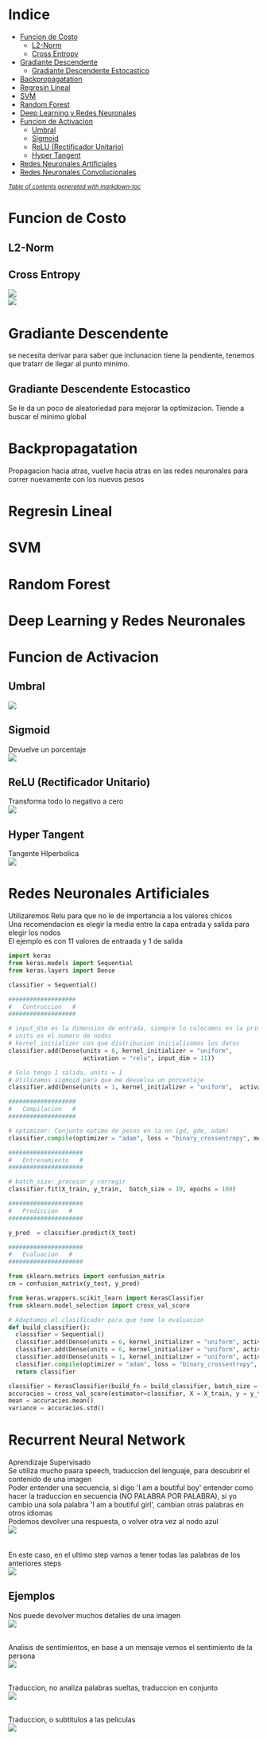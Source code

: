 # Indice
- [Funcion de Costo](#funcion-de-costo)
  * [L2-Norm](#l2-norm)
  * [Cross Entropy](#cross-entropy)
- [Gradiante Descendente](#gradiante-descendente)
  * [Gradiante Descendente Estocastico](#gradiante-descendente-estocastico)
- [Backpropagatation](#backpropagatation)
- [Regresin Lineal](#regresin-lineal)
- [SVM](#svm)
- [Random Forest](#random-forest)
- [Deep Learning y Redes Neuronales](#deep-learning-y-redes-neuronales)
- [Funcion de Activacion](#funcion-de-activacion)
  * [Umbral](#umbral)
  * [Sigmoid](#sigmoid)
  * [ReLU (Rectificador Unitario)](#relu--rectificador-unitario-)
  * [Hyper Tangent](#hyper-tangent)
- [Redes Neuronales Artificiales](#redes-neuronales-artificiales)
- [Redes Neuronales Convolucionales](#redes-neuronales-convolucionales)

<small><i><a href='http://ecotrust-canada.github.io/markdown-toc/'>Table of contents generated with markdown-toc</a></i></small>

# Funcion de Costo

## L2-Norm

## Cross Entropy
<img src="images/1.png"><br />
<img src="images/2.png"><br />

# Gradiante Descendente
se necesita derivar para saber que inclunacion tiene la pendiente, tenemos que tratarr de llegar al punto minimo.

## Gradiante Descendente Estocastico
Se le da un poco de aleatoriedad para mejorar la optimizacion. Tiende a buscar el minimo global

# Backpropagatation
Propagacion hacia atras, vuelve hacia atras en las redes neuronales para correr nuevamente con los nuevos pesos

# Regresin Lineal

# SVM

# Random Forest

# Deep Learning y Redes Neuronales


# Funcion de Activacion

## Umbral
<img src="images/3.png" />

## Sigmoid 
Devuelve un porcentaje <br />
<img src="images/4.png" />

## ReLU (Rectificador Unitario)
Transforma todo lo negativo a cero <br />
<img src="images/5.png" />

## Hyper Tangent
Tangente HIperbolica <br />
<img src="images/6.png" />

#  Redes Neuronales Artificiales
Utilizaremos Relu para que no le de importancia a los valores chicos <br />
Una recomendacion es elegir la media entre la capa entrada y salida para elegir los nodos<br />
El ejemplo es con 11 valores de entraada y 1 de salida
```py
import keras
from keras.models import Sequential
from keras.layers import Dense

classifier = Sequential()

###################
#   Contruccion   #
###################

# input_dim es la dimension de entrada, siempre lo colocamos en la primera capa
# units es el numero de nodos
# kernel_initializer con que distribucion inicializamos los datos
classifier.add(Dense(units = 6, kernel_initializer = "uniform",  
                     activation = "relu", input_dim = 11))

# Solo tengo 1 salida, units = 1
# Utilizamos sigmoid para que me devuelva un porcentaje
classifier.add(Dense(units = 1, kernel_initializer = "uniform",  activation = "sigmoid"))

###################
#   Compilacion   #
###################

# optimizer: Conjunto optimo de pesos en la nn (gd, gde, adam)
classifier.compile(optimizer = "adam", loss = "binary_crossentropy", metrics = ["accuracy"])

#####################
#   Entrenamiento   #
#####################

# batch_size: procesar y corregir
classifier.fit(X_train, y_train,  batch_size = 10, epochs = 100)

#####################
#   Prediccion   #
#####################

y_pred  = classifier.predict(X_test)

#####################
#   Evaluacion   #
#####################

from sklearn.metrics import confusion_matrix
cm = confusion_matrix(y_test, y_pred)

from keras.wrappers.scikit_learn import KerasClassifier
from sklearn.model_selection import cross_val_score

# Adaptamos el clasificador para que tome la evaluacion
def build_classifier():
  classifier = Sequential()
  classifier.add(Dense(units = 6, kernel_initializer = "uniform", activation = "relu", input_dim = 11))
  classifier.add(Dense(units = 6, kernel_initializer = "uniform", activation = "relu"))
  classifier.add(Dense(units = 1, kernel_initializer = "uniform", activation = "sigmoid"))
  classifier.compile(optimizer = "adam", loss = "binary_crossentropy", metrics = ["accuracy"])
  return classifier

classifier = KerasClassifier(build_fn = build_classifier, batch_size = 10, nb_epoch = 100)
accuracies = cross_val_score(estimator=classifier, X = X_train, y = y_train, cv = 10, n_jobs=-1, verbose = 1)
mean = accuracies.mean()
variance = accuracies.std()

```

# Recurrent Neural Network
Aprendizaje Supervisado<br />
Se utiliza mucho paara speech, traduccion del lenguaje, para descubrir el contenido de una imagen<br />
Poder entender una secuencia, si digo 'I am a boutiful boy' entender como hacer la traduccion en secuencia (NO PALABRA POR PALABRA), si yo cambio una sola palabra 'I am a boutiful girl', cambian otras palabras en otros idiomas <br />
Podemos devolver una respuesta, o volver otra vez al nodo azul<br />
<img src="images/7.png" /><br /><br /><br />
En este caso, en el ultimo step vamos a tener todas las palabras de los anteriores steps<br />
<img src="images/8.png" /><br />

## Ejemplos
Nos puede devolver muchos detalles de una imagen<br />
<img src="images/9.png" /><br /><br />

Analisis de sentimientos, en base a un mensaje vemos el sentimiento de la persona<br />
<img src="images/10.png" /><br /><br />

Traduccion, no analiza palabras sueltas, traduccion en conjunto<br />
<img src="images/11.png" /><br /><br />

Traduccion, o subtitulos a las peliculas<br />
<img src="images/12.png" /><br /><br />
